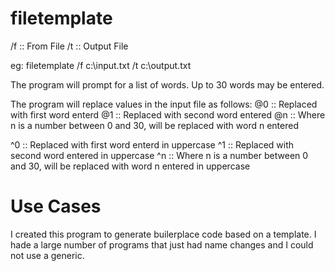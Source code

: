 # filetemplate

/f :: From File
/t :: Output File

eg: filetemplate /f c:\input.txt /t c:\output.txt

The program will prompt for a list of words. Up to 30 words may be entered.

The program will replace values in the input file as follows:
@0 :: Replaced with first word enterd
@1 :: Replaced with second word entered
@n :: Where n is a number between 0 and 30, will be replaced with word n entered

^0 :: Replaced with first word enterd in uppercase
^1 :: Replaced with second word entered in uppercase
^n :: Where n is a number between 0 and 30, will be replaced with word n entered in uppercase

Use Cases
=========

I created this program to generate builerplace code based on a template.  I hade a large number of programs that just had name changes and I could not use a generic.

